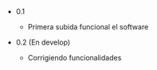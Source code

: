- 0.1
	- Primera subida funcional el software

- 0.2 (En develop)
    - Corrigiendo funcionalidades
